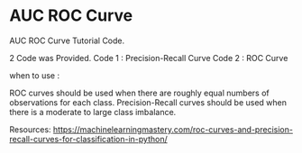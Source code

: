 # AUC ROC Curve
AUC ROC Curve Tutorial Code.

2 Code was Provided.
Code 1 : Precision-Recall Curve
Code 2 : ROC Curve

when to use : 

ROC curves should be used when there are roughly equal numbers of observations for each class.
Precision-Recall curves should be used when there is a moderate to large class imbalance.

Resources: 
https://machinelearningmastery.com/roc-curves-and-precision-recall-curves-for-classification-in-python/
